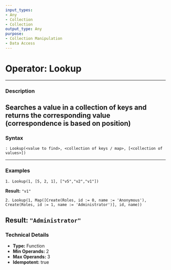 ```yaml
---
input_types:
- Any
- Collection
- Collection
output_type: Any
purpose:
- Collection Manipulation
- Data Access
---
```

# Operator: Lookup
---
### **Description**
Searches a value in a collection of keys and returns the corresponding value (correspondence is based on position)
---
### **Syntax**
```
: Lookup(<value to find>, <collection of keys / map>, [<collection of values>])
```
---
### **Examples**
```
1. Lookup(1, [5, 2, 1], ["v5","v2","v1"])
```
**Result:** `"v1"`
```
2. Lookup(1, Map([Create(Roles, id := 0, name := 'Anonymous'), Create(Roles, id := 1, name := 'Administrator')], id, name))
```
**Result:** `"Administrator"`
---
### **Technical Details**
- **Type:** Function
- **Min Operands:** 2
- **Max Operands:** 3
- **Idempotent:** true